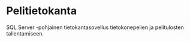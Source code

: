 # Pelitietokanta
SQL Server -pohjainen tietokantasovellus tietokonepelien ja pelitulosten tallentamiseen.

